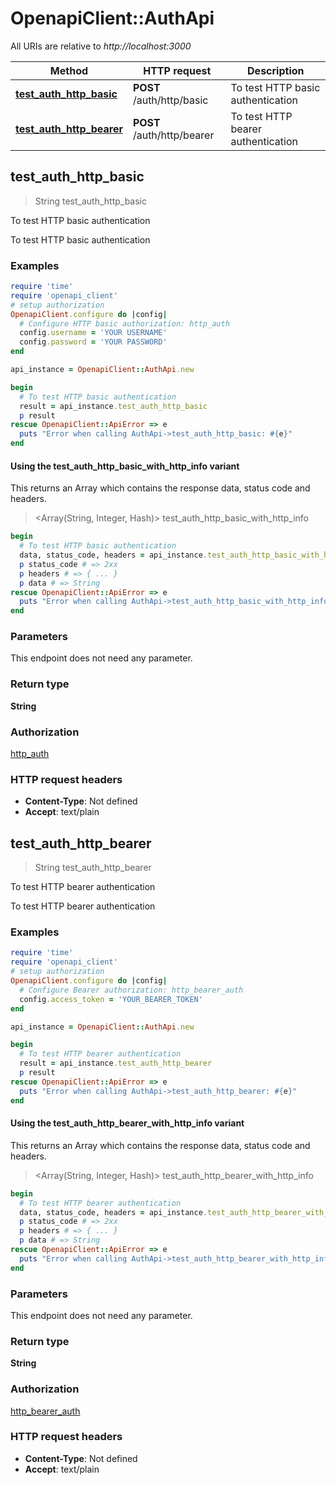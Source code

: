 # OpenapiClient::AuthApi

All URIs are relative to *http://localhost:3000*

| Method | HTTP request | Description |
| ------ | ------------ | ----------- |
| [**test_auth_http_basic**](AuthApi.md#test_auth_http_basic) | **POST** /auth/http/basic | To test HTTP basic authentication |
| [**test_auth_http_bearer**](AuthApi.md#test_auth_http_bearer) | **POST** /auth/http/bearer | To test HTTP bearer authentication |


## test_auth_http_basic

> String test_auth_http_basic

To test HTTP basic authentication

To test HTTP basic authentication

### Examples

```ruby
require 'time'
require 'openapi_client'
# setup authorization
OpenapiClient.configure do |config|
  # Configure HTTP basic authorization: http_auth
  config.username = 'YOUR USERNAME'
  config.password = 'YOUR PASSWORD'
end

api_instance = OpenapiClient::AuthApi.new

begin
  # To test HTTP basic authentication
  result = api_instance.test_auth_http_basic
  p result
rescue OpenapiClient::ApiError => e
  puts "Error when calling AuthApi->test_auth_http_basic: #{e}"
end
```

#### Using the test_auth_http_basic_with_http_info variant

This returns an Array which contains the response data, status code and headers.

> <Array(String, Integer, Hash)> test_auth_http_basic_with_http_info

```ruby
begin
  # To test HTTP basic authentication
  data, status_code, headers = api_instance.test_auth_http_basic_with_http_info
  p status_code # => 2xx
  p headers # => { ... }
  p data # => String
rescue OpenapiClient::ApiError => e
  puts "Error when calling AuthApi->test_auth_http_basic_with_http_info: #{e}"
end
```

### Parameters

This endpoint does not need any parameter.

### Return type

**String**

### Authorization

[http_auth](../README.md#http_auth)

### HTTP request headers

- **Content-Type**: Not defined
- **Accept**: text/plain


## test_auth_http_bearer

> String test_auth_http_bearer

To test HTTP bearer authentication

To test HTTP bearer authentication

### Examples

```ruby
require 'time'
require 'openapi_client'
# setup authorization
OpenapiClient.configure do |config|
  # Configure Bearer authorization: http_bearer_auth
  config.access_token = 'YOUR_BEARER_TOKEN'
end

api_instance = OpenapiClient::AuthApi.new

begin
  # To test HTTP bearer authentication
  result = api_instance.test_auth_http_bearer
  p result
rescue OpenapiClient::ApiError => e
  puts "Error when calling AuthApi->test_auth_http_bearer: #{e}"
end
```

#### Using the test_auth_http_bearer_with_http_info variant

This returns an Array which contains the response data, status code and headers.

> <Array(String, Integer, Hash)> test_auth_http_bearer_with_http_info

```ruby
begin
  # To test HTTP bearer authentication
  data, status_code, headers = api_instance.test_auth_http_bearer_with_http_info
  p status_code # => 2xx
  p headers # => { ... }
  p data # => String
rescue OpenapiClient::ApiError => e
  puts "Error when calling AuthApi->test_auth_http_bearer_with_http_info: #{e}"
end
```

### Parameters

This endpoint does not need any parameter.

### Return type

**String**

### Authorization

[http_bearer_auth](../README.md#http_bearer_auth)

### HTTP request headers

- **Content-Type**: Not defined
- **Accept**: text/plain

